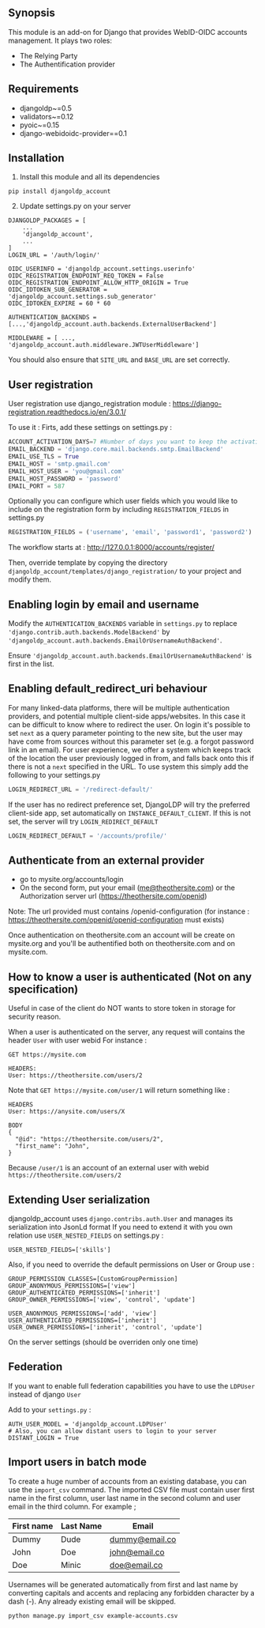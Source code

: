 ## Synopsis

This module is an add-on for Django that provides WebID-OIDC accounts management. It plays two roles:
- The Relying Party
- The Authentification provider

## Requirements

* djangoldp~=0.5
* validators~=0.12
* pyoic~=0.15
* django-webidoidc-provider==0.1

## Installation

1. Install this module and all its dependencies

```
pip install djangoldp_account
```

2. Update settings.py on your server

```
DJANGOLDP_PACKAGES = [
    ...
    'djangoldp_account',
    ...
]
LOGIN_URL = '/auth/login/'

OIDC_USERINFO = 'djangoldp_account.settings.userinfo'
OIDC_REGISTRATION_ENDPOINT_REQ_TOKEN = False
OIDC_REGISTRATION_ENDPOINT_ALLOW_HTTP_ORIGIN = True
OIDC_IDTOKEN_SUB_GENERATOR = 'djangoldp_account.settings.sub_generator'
OIDC_IDTOKEN_EXPIRE = 60 * 60

AUTHENTICATION_BACKENDS = [...,'djangoldp_account.auth.backends.ExternalUserBackend']

MIDDLEWARE = [ ..., 'djangoldp_account.auth.middleware.JWTUserMiddleware']

```

You should also ensure that `SITE_URL` and `BASE_URL` are set correctly.

## User registration
User registration use django_registration module : https://django-registration.readthedocs.io/en/3.0.1/

To use it :
Firts, add these settings on settings.py :

```python
ACCOUNT_ACTIVATION_DAYS=7 #Number of days you want to keep the activation token valid
EMAIL_BACKEND = 'django.core.mail.backends.smtp.EmailBackend'
EMAIL_USE_TLS = True
EMAIL_HOST = 'smtp.gmail.com'
EMAIL_HOST_USER = 'you@gmail.com'
EMAIL_HOST_PASSWORD = 'password'
EMAIL_PORT = 587
```

Optionally you can configure which user fields which you would like to include on the registration form by including `REGISTRATION_FIELDS` in settings.py
```python
REGISTRATION_FIELDS = ('username', 'email', 'password1', 'password2')
```

The workflow starts at : http://127.0.0.1:8000/accounts/register/

Then, override template by copying the directory `djangoldp_account/templates/django_registration/` to your project and modify them.

## Enabling login by email and username

Modify the `AUTHENTICATION_BACKENDS` variable in `settings.py` to replace 
`'django.contrib.auth.backends.ModelBackend'` by 
`'djangoldp_account.auth.backends.EmailOrUsernameAuthBackend'`.

Ensure `'djangoldp_account.auth.backends.EmailOrUsernameAuthBackend'` is 
first in the list.

## Enabling default_redirect_uri behaviour

For many linked-data platforms, there will be multiple authentication providers, and potential multiple client-side apps/websites. In this case it can be difficult to know where to redirect the user. On login it's possible to set `next` as a query parameter pointing to the new site, but the user may have come from sources without this parameter set (e.g. a forgot password link in an email). For user experience, we offer a system which keeps track of the location the user previously logged in from, and falls back onto this if there is not a `next` specified in the URL. To use system this simply add the following to your settings.py

```python
LOGIN_REDIRECT_URL = '/redirect-default/'
```

If the user has no redirect preference set, DjangoLDP will try the preferred client-side app, set automatically on `INSTANCE_DEFAULT_CLIENT`. If this is not set, the server will try `LOGIN_REDIRECT_DEFAULT`

```python
LOGIN_REDIRECT_DEFAULT = '/accounts/profile/'
```

## Authenticate from an external provider

- go to mysite.org/accounts/login
- On the second form, put your email (me@theothersite.com) or the Authorization server url (https://theothersite.com/openid) 

Note: The url provided must contains /openid-configuration (for instance : https://theothersite.com/openid/openid-configuration must exists)

Once authentication on theothersite.com an account will be create on mysite.org and you'll be authentified both on theothersite.com and on mysite.com. 

## How to know a user is authenticated (Not on any specification)
Useful in case of the client do NOT wants to store token in storage for security reason.

When a user is authenticated on the server, any request will contains the header `User` with user webid
For instance :
```
GET https://mysite.com

HEADERS:
User: https://theothersite.com/users/2
```

Note that `GET https://mysite.com/user/1` will return something like :

```
HEADERS
User: https://anysite.com/users/X

BODY
{
  "@id": "https://theothersite.com/users/2",
  "first_name": "John",
}
```

Because `/user/1` is an account of an external user with webid `https://theothersite.com/users/2`  

## Extending User serialization

djangoldp_account uses `django.contribs.auth.User` and manages its serialization into JsonLd format
If you need to extend it with you own relation use `USER_NESTED_FIELDS` on settings.py :

```
USER_NESTED_FIELDS=['skills']
```

Also, if you need to override the default permissions on User or Group use :

```
GROUP_PERMISSION_CLASSES=[CustomGroupPermission]
GROUP_ANONYMOUS_PERMISSIONS=['view']
GROUP_AUTHENTICATED_PERMISSIONS=['inherit']
GROUP_OWNER_PERMISSIONS=['view', 'control', 'update']

USER_ANONYMOUS_PERMISSIONS=['add', 'view']
USER_AUTHENTICATED_PERMISSIONS=['inherit']
USER_OWNER_PERMISSIONS=['inherit', 'control', 'update']
```

On the server settings (should be overriden only one time)

## Federation
If you want to enable full federation capabilities you have to use the `LDPUser` instead of django `User`

Add to your `settings.py` :
```
AUTH_USER_MODEL = 'djangoldp_account.LDPUser'
# Also, you can allow distant users to login to your server
DISTANT_LOGIN = True
```

## Import users in batch mode

To create a huge number of accounts from an existing database, you can use the `import_csv` command. The imported CSV file must contain user first name in the first column, user last name in the second column and user email in the third column. For example ; 

| First name    | Last Name  | Email           |
| ------------- | ---------- | --------------- |
| Dummy         | Dude       | dummy@email.co  |
| John          | Doe        | john@email.co   |
| Doe           | Minic      | doe@email.co    |

Usernames will be generated automatically from first and last name by converting capitals and accents and replacing any forbidden character by a dash (-). Any already existing email will be skipped.

```bash
python manage.py import_csv example-accounts.csv 
```

